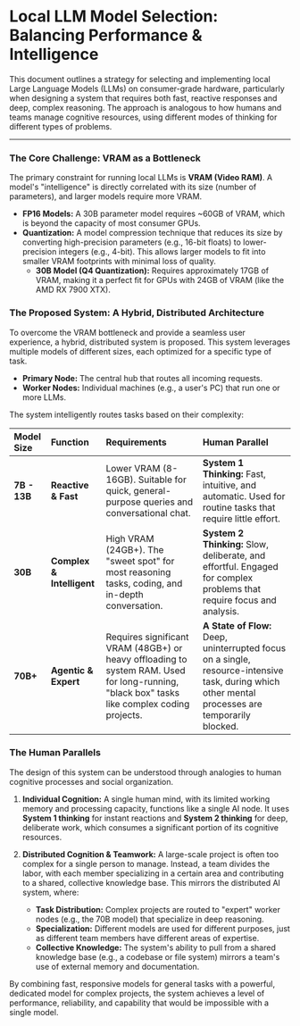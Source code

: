 # Local LLM Model Selection: Balancing Performance & Intelligence

This document outlines a strategy for selecting and implementing local Large Language Models (LLMs) on consumer-grade hardware, particularly when designing a system that requires both fast, reactive responses and deep, complex reasoning. The approach is analogous to how humans and teams manage cognitive resources, using different modes of thinking for different types of problems.

---

### The Core Challenge: VRAM as a Bottleneck

The primary constraint for running local LLMs is **VRAM (Video RAM)**. A model's "intelligence" is directly correlated with its size (number of parameters), and larger models require more VRAM.

* **FP16 Models:** A 30B parameter model requires ~60GB of VRAM, which is beyond the capacity of most consumer GPUs.
* **Quantization:** A model compression technique that reduces its size by converting high-precision parameters (e.g., 16-bit floats) to lower-precision integers (e.g., 4-bit). This allows larger models to fit into smaller VRAM footprints with minimal loss of quality.
    * **30B Model (Q4 Quantization):** Requires approximately 17GB of VRAM, making it a perfect fit for GPUs with 24GB of VRAM (like the AMD RX 7900 XTX).

### The Proposed System: A Hybrid, Distributed Architecture

To overcome the VRAM bottleneck and provide a seamless user experience, a hybrid, distributed system is proposed. This system leverages multiple models of different sizes, each optimized for a specific type of task.

* **Primary Node:** The central hub that routes all incoming requests.
* **Worker Nodes:** Individual machines (e.g., a user's PC) that run one or more LLMs.

The system intelligently routes tasks based on their complexity:

| Model Size | Function | Requirements | Human Parallel |
| :--- | :--- | :--- | :--- |
| **7B - 13B** | **Reactive & Fast** | Lower VRAM (8-16GB). Suitable for quick, general-purpose queries and conversational chat. | **System 1 Thinking:** Fast, intuitive, and automatic. Used for routine tasks that require little effort. |
| **30B** | **Complex & Intelligent** | High VRAM (24GB+). The "sweet spot" for most reasoning tasks, coding, and in-depth conversation. | **System 2 Thinking:** Slow, deliberate, and effortful. Engaged for complex problems that require focus and analysis. |
| **70B+** | **Agentic & Expert** | Requires significant VRAM (48GB+) or heavy offloading to system RAM. Used for long-running, "black box" tasks like complex coding projects. | **A State of Flow:** Deep, uninterrupted focus on a single, resource-intensive task, during which other mental processes are temporarily blocked. |

### The Human Parallels

The design of this system can be understood through analogies to human cognitive processes and social organization.

1.  **Individual Cognition:** A single human mind, with its limited working memory and processing capacity, functions like a single AI node. It uses **System 1 thinking** for instant reactions and **System 2 thinking** for deep, deliberate work, which consumes a significant portion of its cognitive resources.

2.  **Distributed Cognition & Teamwork:** A large-scale project is often too complex for a single person to manage. Instead, a team divides the labor, with each member specializing in a certain area and contributing to a shared, collective knowledge base. This mirrors the distributed AI system, where:
    * **Task Distribution:** Complex projects are routed to "expert" worker nodes (e.g., the 70B model) that specialize in deep reasoning.
    * **Specialization:** Different models are used for different purposes, just as different team members have different areas of expertise.
    * **Collective Knowledge:** The system's ability to pull from a shared knowledge base (e.g., a codebase or file system) mirrors a team's use of external memory and documentation.

By combining fast, responsive models for general tasks with a powerful, dedicated model for complex projects, the system achieves a level of performance, reliability, and capability that would be impossible with a single model.